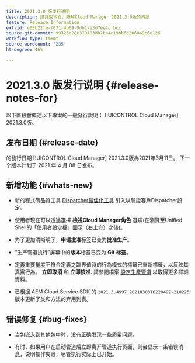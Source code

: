 ```yaml
---
title: 2021.3.0 版发行说明
description: 請詳閱本頁，瞭解Cloud Manager 2021.3.0版的資訊
feature: Release Information
exl-id: e05b22fe-f071-4b69-9db1-e3d7ee4cfbcc
source-git-commit: 99325c28c379103db2ba4c19bb6d206849c6e126
workflow-type: tm+mt
source-wordcount: '235'
ht-degree: 46%

---
```


# 2021.3.0 版发行说明 {#release-notes-for}

以下區段會概述以下專案的一般發行說明： [!UICONTROL Cloud Manager] 2021.3.0版。

## 发布日期 {#release-date}

的發行日期 [!UICONTROL Cloud Manager] 2021.3.0版為2021年3月11日。
下一个版本计划于 2021 年 4 月 08 日发布。

## 新增功能 {#whats-new}

* 新的程式碼品質工具 [Dispatcher最佳化工具](https://experienceleague.adobe.com/docs/experience-manager-cloud-manager/using/how-to-use/custom-code-quality-rules.html?lang=en#dispatcher-optimization-tool-rules) 引入以驗證客戶Dispatcher設定。

* 使用者現在可以透過選擇 **檢視Cloud Manager角色** 選項(在瀏覽至Unified Shell的「使用者設定檔」圖示（右上方）之後)。

* 为了更加清晰明了，**申请批准**&#x200B;标签已变为&#x200B;**批准生产**。

* “生产管道执行”屏幕中的&#x200B;**版本**&#x200B;标签已变为 **Git 标签**。

* 定義重要量度不符合定義之臨界值時的行為模式的標籤已重新標籤，以反映其真實行為。 **立即取消** 和 **立即核准**. 請參閱檔案 [設定生產管道](/help/using/production-pipelines.md) 以取得更多詳細資料。

* 已根据 AEM Cloud Service SDK 的 `2021.3.4997.20210303T022849Z-210225` 版本更新了类和方法的弃用列表。

## 错误修复 {#bug-fixes}

* 当包嵌入到其他包中时，没有正确发现一些质量问题。

* 有时，如果用户在启动管道后立即离开管道执行页面，则会显示一条错误消息，说明操作失败，尽管执行实际上已开始。
